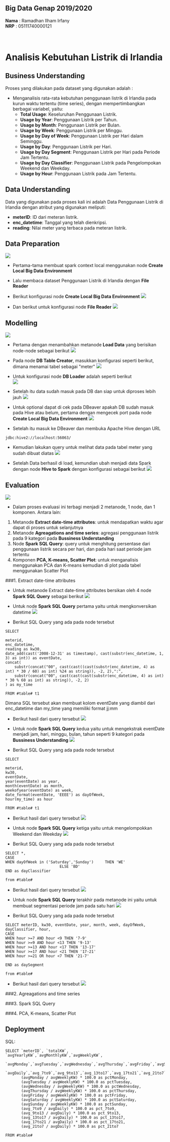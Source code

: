 ## Big Data Genap 2019/2020

**Nama**  : Ramadhan Ilham Irfany<br>
**NRP**   : 05111740000121<br><br><br>

# Analisis Kebutuhan Listrik di Irlandia

## Business Understanding
Proses yang dilakukan pada dataset yang digunakan adalah :
- Menganalisis rata-rata kebutuhan penggunaan listrik di Irlandia pada kurun waktu tertentu (time series), dengan mempertimbangkan berbagai variabel, yaitu:
   - **Total Usage**: Keseluruhan Penggunaan Listrik.
   - **Usage by Year**: Penggunaan Listrik per Tahun.
   - **Usage by Month**: Penggunaan Listrik per Bulan.
   - **Usage by Week**: Penggunaan Listrik per Minggu.
   - **Usage by Day of Week**: Penggunaan Listrik per Hari dalam Seminggu.
   - **Usage by Day**: Penggunaan Listrik per Hari.
   - **Usage by Day Segment**: Penggunaan Listrik per Hari pada Periode Jam Tertentu.
   - **Usage by Day Classifier**: Penggunaan Listrik pada Pengelompokan Weekend dan Weekday.
   - **Usage by Hour**: Penggunaan Listrik pada Jam Tertentu.


## Data Understanding
Data yang digunakan pada proses kali ini adalah Data Penggunaan Listrik di Irlandia dengan atribut yang digunakan meliputi:
- **meterID**: ID dari meteran listrik.
- **enc_datetime**: Tanggal yang telah dienkripsi.
- **reading**: Nilai meter yang terbaca pada meteran listrik.
 

## Data Preparation
![](Dokumentasi/data-preparation/dataprep.PNG)
- Pertama-tama membuat spark context local menggunakan node **Create Local Big Data Environment**
- Lalu membaca dataset Penggunaan Listrik di Irlandia dengan **File Reader**

- Berikut konfigurasi node **Create Local Big Data Environment**
![](Dokumentasi/data-preparation/createenvirontment-config.PNG)

- Dan berikut untuk konfigurasi node **File Reader**
![](Dokumentasi/data-preparation/filereader-config.PNG)


## Modelling
![](Dokumentasi/modelling/modelling.PNG)
- Pertama dengan menambahkan metanode **Load Data** yang berisikan node-node sebagai berikut
![](Dokumentasi/modelling/loaddata-metanode.PNG)

- Pada node **DB Table Creator**, masukkan konfigurasi seperti berikut, dimana menamai tabel sebagai "meter"
![](Dokumentasi/modelling/loaddata-creator.PNG)

- Untuk konfigurasi node **DB Loader** adalah seperti berikut<br>
![](Dokumentasi/modelling/loaddata-loader.PNG)

- Setelah itu data sudah masuk pada DB dan siap untuk diproses lebih jauh
![](Dokumentasi/modelling/loaddata-result.PNG)

- Untuk optional dapat di cek pada DBeaver apakah DB sudah masuk pada Hive atau belum, pertama dengan mengecek port pada node **Create Local Big Data Environment**
![](Dokumentasi/modelling/loaddata-alamat-hive.PNG)

- Setelah itu masuk ke DBeaver dan membuka Apache Hive dengan URL
```
jdbc:hive2://localhost:56063/
```
- Kemudian lakukan query untuk melihat data pada tabel meter yang sudah dibuat diatas
![](Dokumentasi/modelling/loaddata-hive.PNG)

- Setelah Data berhasil di load, kemundian ubah menjadi data Spark dengan node **Hive to Spark** dengan konfigurasi sebagai berikut
![](Dokumentasi/modelling/hivetospark.PNG)


## Evaluation
![](Dokumentasi/extract-date-time-attributes/evaluation.PNG)
- Dalam proses evaluasi ini terbagi menjadi 2 metanode, 1 node, dan 1 komponen. Antara lain:
1. Metanode **Extract date-time attributes**: untuk mendapatkan waktu agar dapat di proses untuk selanjutnya
2. Metanode **Agreagations and time series**: agregasi penggunaan listrik pada 9 kategori pada **Bussiness Understanding**
3. Node **Spark SQL Query**: query untuk menghitung persentase dari penggunaan listrik secara per hari, dan pada hari saat periode jam tertentu
4. Komponen **PCA, K-means, Scatter Plot**: untuk menganalisis menggunakan PCA dan K-means kemudian di plot pada tabel menggunakan Scatter Plot

###1. Extract date-time attributes
- Untuk metanode Extract date-time attributes bersikan oleh 4 node **Spark SQL Query** sebagai berikut
![](Dokumentasi/extract-date-time-attributes/edta-metanode.PNG)

- Untuk node **Spark SQL Query** pertama yaitu untuk mengkonversikan datetime
![](Dokumentasi/extract-date-time-attributes/edta-spark-query.PNG)

- Berikut SQL Query yang ada pada node tersebut
```
SELECT 

meterid,
enc_datetime,
reading as kw30,
date_add(cast('2008-12-31' as timestamp), cast(substr(enc_datetime, 1, 3) as int)) as eventDate,
concat(
	substr(concat("00", cast(cast((cast(substr(enc_datetime, 4) as int) * 30 / 60) as int) %24 as string)), -2, 2),":", 
	substr(concat("00", cast(cast(cast(substr(enc_datetime, 4) as int) * 30 % 60 as int) as string)), -2, 2)
) as my_time

FROM #table# t1
```
Dimana SQL tersebut akan membuat kolom eventDate yang diambil dari enc_datetime dan my_time yang memiliki format jj:mm

- Berikut hasil dari query tersebut
![](Dokumentasi/extract-date-time-attributes/edta-spark-query-result.PNG)

- Untuk node **Spark SQL Query** kedua yaitu untuk mengekstrak eventDate menjadi jam, hari, minggu, bulan, tahun seperti 9 kategori pada **Bussiness Understanding**
![](Dokumentasi/extract-date-time-attributes/edta-spark-query-1.PNG)

- Berikut SQL Query yang ada pada node tersebut
```
SELECT 

meterid,
kw30,
eventDate,
year(eventDate) as year,
month(eventDate) as month,
weekofyear(eventDate) as week,
date_format(eventDate, 'EEEE') as dayOfWeek,
hour(my_time) as hour

FROM #table# t1
```

- Berikut hasil dari query tersebut
![](Dokumentasi/extract-date-time-attributes/edta-spark-query-result-1.PNG)

- Untuk node **Spark SQL Query** ketiga yaitu untuk mengelompokkan Weekend dan Weekday
![](Dokumentasi/extract-date-time-attributes/edta-spark-query-2.PNG)

- Berikut SQL Query yang ada pada node tersebut
```
SELECT *, 
CASE 
WHEN dayOfWeek in ('Saturday','Sunday') 	THEN 'WE' 
						ELSE 'BD' 
END as dayClassifier

from #table#
```

- Berikut hasil dari query tersebut
![](Dokumentasi/extract-date-time-attributes/edta-spark-query-result-2.PNG)

- Untuk node **Spark SQL Query** terakhir pada metanode ini yaitu untuk membuat segmentasi periode jam pada satu hari
![](Dokumentasi/extract-date-time-attributes/edta-spark-query-3.PNG)

- Berikut SQL Query yang ada pada node tersebut
```
SELECT meterID, kw30, eventDate, year, month, week, dayOfWeek, dayClassifier, hour,
CASE 
WHEN hour >=7 AND hour <9 THEN '7-9'
WHEN hour >=9 AND hour <13 THEN '9-13' 
WHEN hour >=13 AND hour <17 THEN '13-17' 
WHEN hour >=17 AND hour <21 THEN '17-21' 
WHEN hour >=21 OR hour <7 THEN '21-7'  
								 
END as daySegment

from #table#
```

- Berikut hasil dari query tersebut
![](Dokumentasi/extract-date-time-attributes/edta-spark-query-result-3.PNG)


###2. Agreagations and time series


###3. Spark SQL Query


###4. PCA, K-means, Scatter Plot


## Deployment


SQL:

```
SELECT `meterID`, `totalKW`, `avgYearlyKW`,`avgMonthlyKW`,`avgWeeklyKW`,
       `avgMonday`,`avgTuesday`,`avgWednesday`,`avgThursday`,`avgFriday`,`avgSaturday`,`avgSunday`,
       `avgDaily`,`avg_7to9`,`avg_9to13`,`avg_13to17`,`avg_17to21`,`avg_21to7`,`avg_BD`,`avg_WE`,`avgHourly`,
       (avgMonday / avgWeeklyKW) * 100.0 as pctMonday,
       (avgTuesday / avgWeeklyKW) * 100.0 as pctTuesday,
       (avgWednesday / avgWeeklyKW) * 100.0 as pctWednesday,
       (avgThursday / avgWeeklyKW) * 100.0 as pctThursday,
       (avgFriday / avgWeeklyKW) * 100.0 as pctFriday,
       (avgSaturday / avgWeeklyKW) * 100.0 as pctSaturday,
       (avgSunday / avgWeeklyKW) * 100.0 as pctSunday,
       (avg_7to9 / avgDaily) * 100.0 as pct_7to9,
       (avg_9to13 / avgDaily) * 100.0 as pct_9to13,
       (avg_13to17 / avgDaily) * 100.0 as pct_13to17,
       (avg_17to21 / avgDaily) * 100.0 as pct_17to21,
       (avg_21to7 / avgDaily) * 100.0 as pct_21to7
       
FROM #table#
```

